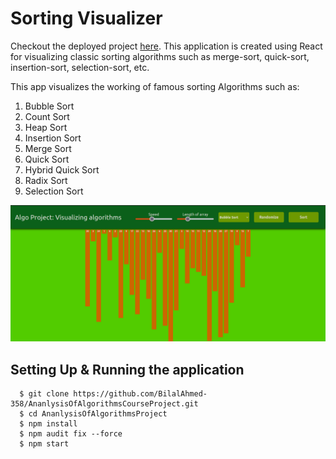# Sorting Visualizer

Checkout the deployed project [here](https://sorting-algorithms-visualizer-project.netlify.app/).
This application is created using React for visualizing classic sorting algorithms such as merge-sort, quick-sort, insertion-sort, selection-sort, etc.

This app visualizes the working of famous sorting Algorithms such as:
1. Bubble Sort
2. Count Sort
3. Heap Sort
4. Insertion Sort
5. Merge Sort
6. Quick Sort
7. Hybrid Quick Sort
8. Radix Sort
9. Selection Sort

![screenshot of project](/public/sv.png)

## Setting Up & Running the application

```
  $ git clone https://github.com/BilalAhmed-358/AnanlysisOfAlgorithmsCourseProject.git
  $ cd AnanlysisOfAlgorithmsProject
  $ npm install
  $ npm audit fix --force
  $ npm start
```

